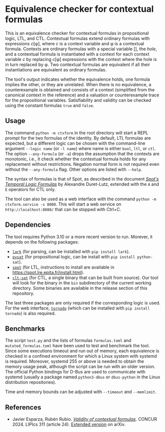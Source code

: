 # Equivalence checker for contextual formulas

This is an equivalence checker for contextual formulas in propositional logic, LTL, and CTL. Contextual formulas extend ordinary formulas with expressions *c*\[φ\], where *c* is a context variable and φ is a contextual formula. Contexts are ordinary formulas with a special variable \[\], the *hole*, and a contextual formula is instantiated with a context for each context variable *c* by replacing *c*\[φ\] expressions with the context where the hole is in turn replaced by φ.  Two contextual formulas are equivalent if all their instantiations are equivalent as ordinary formulas.

The tool's output indicates whether the equivalence holds, one formula implies the other, or they are unrelated. When there is no equivalence, a counterexample is obtained and consists of a context (simplified from the canonical context in the reference) and a valuation or counterexample trace for the propositional variables. Satisfiability and validity can be checked using the constant formulas `true` and `false`.


Usage
-----

The command `python -m ctxform` in the root directory will start a REPL prompt for the two formulas of the identity. By default, LTL formulas are expected, but a different logic can be chosen with the command-line argument `--logic name` (or `-l name`) where name is either `bool`, `ltl`, or `ctl`. The option `--any-formula` (or `-a`) drops the assumption that the contexts are monotonic, i.e., it check whether the contextual formula holds for any replacement without restrictions. Negation normal form is not required even without the `--any-formula` flag. Other options are listed with `--help`.

The syntax of formulas is that of Spot, as described in the document [*Spot's Temporal Logic Formulas*](https://spot.lre.epita.fr/tl.pdf) by Alexandre Duret-Lutz, extended with the `A` and `E` operators for CTL only.

The tool can also be used as a web interface with the command `python -m ctxform.service -s 8080`. This will start a web service on `http://localhost:8080/` that can be stopped with Ctrl+C.


Dependencies
------------

The tool requires Python 3.10 or a more recent version to run. Morever, it depends on the following packages:

* [`lark`](https://github.com/lark-parser/lark) (for parsing, can be installed with `pip install lark`).
* [`pysat`](https://pysathq.github.io/) (for propositional logic, can be install with `pip install python-sat`).
* [`spot`](https://spot.lre.epita.fr/) (for LTL, instructions to install are available in https://spot.lre.epita.fr/install.html).
* [`clt-sat`](https://github.com/nicolaprezza/CTLSAT) (for CTL, a single binary that can be built from source). Our tool will look for the binary in the `bin` subdirectory of the current working directory. Some binaries are available in the release section of this repository.

The last three packages are only required if the corresponding logic is used. For the web interface, [`tornado`](https://www.tornadoweb.org/) (which can be installed with `pip install tornado`) is also required.


Benchmarks
----------

The script `test.py` and the lists of formulas `formulas.toml` and `mutated_formulas.toml` have been used to test and benchmark the tool. Since some executions timeout and run out of memory, each equivalence is checked in a confined environment for which a Linux system with systemd is required. Moreover, systemd 255 or above is needed to obtain the memory usage peak, although the script can be run with an older version. The official Python bindings for D-Bus are used to communicate with systemd (usually a package named `python3-dbus` or `dbus-python` in the Linux distribution repositories).

Time and memory bounds can be adjusted with `--timeout` and `--memlimit`.


References
----------

* Javier Esparza, Rubén Rubio. [*Validity of contextual formulas*](https://doi.org/10.4230/LIPIcs.CONCUR.2024.24). CONCUR 2024. LIPIcs 311 (article 24). [Extended version](https://doi.org/10.48550/arXiv.2407.07759) on arXiv.
